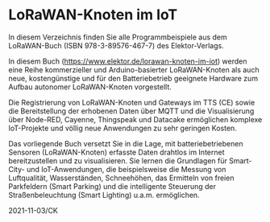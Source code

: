 # LoRaWAN-Knoten im IoT

In diesem Verzeichnis finden Sie alle Programmbeispiele aus dem LoRaWAN-Buch (ISBN 978-3-89576-467-7) des Elektor-Verlags.

In diesem Buch (https://www.elektor.de/lorawan-knoten-im-iot) werden eine Reihe kommerzieller und Arduino-basierter LoRaWAN-Knoten 
als auch neue, kostengünstige und für den Batteriebetrieb geeignete Hardware zum Aufbau autonomer LoRaWAN-Knoten vorgestellt.

Die Registrierung von LoRaWAN-Knoten und Gateways im TTS (CE) sowie die Bereitstellung der erhobenen Daten über MQTT und die Visualisierung 
über Node-RED, Cayenne, Thingspeak und Datacake ermöglichen komplexe IoT-Projekte und völlig neue Anwendungen zu sehr geringen Kosten.

Das vorliegende Buch versetzt Sie in die Lage, mit batteriebetriebenen Sensoren (LoRaWAN-Knoten) erfasste Daten drahtlos im Internet bereitzustellen und zu visualisieren.
Sie lernen die Grundlagen für Smart-City- und IoT-Anwendungen, die beispielsweise die Messung von Luftqualität, Wasserständen, Schneehöhen, 
das Ermitteln von freien Parkfeldern (Smart Parking) und die intelligente Steuerung der Straßenbeleuchtung (Smart Lighting) u.a.m. ermöglichen.

2021-11-03/CK
